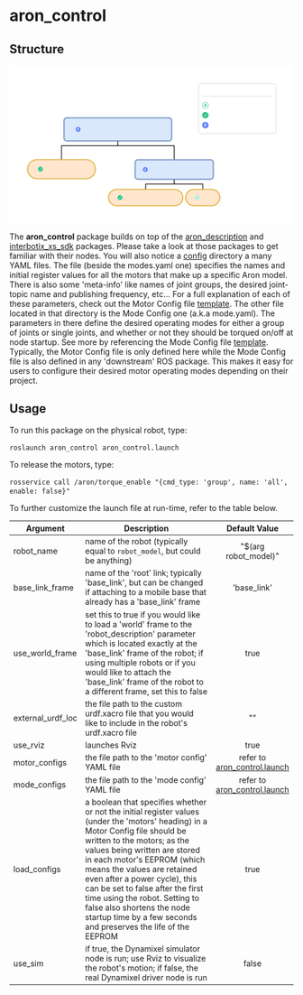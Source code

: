# aron_control

## Structure

<img align="center" src="https://github.com/andreagavazzi/aron_control/blob/main/aron_control.svg"/>  


The **aron_control** package builds on top of the [aron_description](../aron_description) and [interbotix_xs_sdk](https://github.com/Interbotix/interbotix_ros_core/tree/main/interbotix_ros_xseries/interbotix_xs_sdk) packages. Please take a look at those packages to get familiar with their nodes. You will also notice a [config](config/) directory a many YAML files. The file (beside the modes.yaml one) specifies the names and initial register values for all the motors that make up a specific Aron model. There is also some 'meta-info' like names of joint groups, the desired joint-topic name and publishing frequency, etc... For a full explanation of each of these parameters, check out the Motor Config file [template](https://github.com/Interbotix/interbotix_ros_core/blob/main/interbotix_ros_xseries/interbotix_xs_sdk/config/motor_configs_template.yaml). The other file located in that directory is the Mode Config one (a.k.a mode.yaml). The parameters in there define the desired operating modes for either a group of joints or single joints, and whether or not they should be torqued on/off at node startup. See more by referencing the Mode Config file [template](https://github.com/Interbotix/interbotix_ros_core/blob/main/interbotix_ros_xseries/interbotix_xs_sdk/config/mode_configs_template.yaml). Typically, the Motor Config file is only defined here while the Mode Config file is also defined in any 'downstream' ROS package. This makes it easy for users to configure their desired motor operating modes depending on their project.

## Usage
To run this package on the physical robot, type:
```
roslaunch aron_control aron_control.launch
```
To release the motors, type:
```
rosservice call /aron/torque_enable "{cmd_type: 'group', name: 'all', enable: false}"
```

To further customize the launch file at run-time, refer to the table below.

| Argument | Description | Default Value |
| -------- | ----------- | :-----------: |
| robot_name | name of the robot (typically equal to `robot_model`, but could be anything) | "$(arg robot_model)" |
| base_link_frame | name of the 'root' link; typically 'base_link', but can be changed if attaching to a mobile base that already has a 'base_link' frame| 'base_link' |
| use_world_frame | set this to true if you would like to load a 'world' frame to the 'robot_description' parameter which is located exactly at the 'base_link' frame of the robot; if using multiple robots or if you would like to attach the 'base_link' frame of the robot to a different frame, set this to false | true |  
| external_urdf_loc | the file path to the custom urdf.xacro file that you would like to include in the robot's urdf.xacro file| "" |
| use_rviz | launches Rviz | true |
| motor_configs | the file path to the 'motor config' YAML file | refer to [aron_control.launch](launch/aron_control.launch) |
| mode_configs | the file path to the 'mode config' YAML file | refer to [aron_control.launch](launch/aron_control.launch) |
| load_configs | a boolean that specifies whether or not the initial register values (under the 'motors' heading) in a Motor Config file should be written to the motors; as the values being written are stored in each motor's EEPROM (which means the values are retained even after a power cycle), this can be set to false after the first time using the robot. Setting to false also shortens the node startup time by a few seconds and preserves the life of the EEPROM | true |
| use_sim | if true, the Dynamixel simulator node is run; use Rviz to visualize the robot's motion; if false, the real Dynamixel driver node is run | false |
